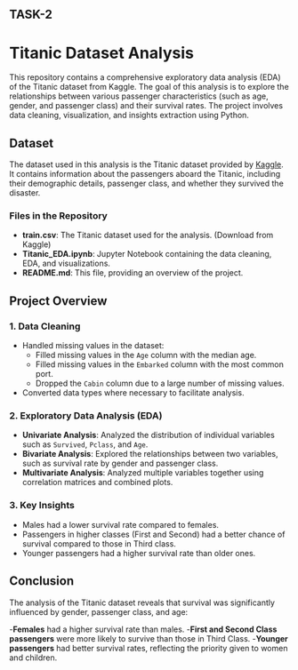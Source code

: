 ## TASK-2
# Titanic Dataset Analysis

This repository contains a comprehensive exploratory data analysis (EDA) of the Titanic dataset from Kaggle. The goal of this analysis is to explore the relationships between various passenger characteristics (such as age, gender, and passenger class) and their survival rates. The project involves data cleaning, visualization, and insights extraction using Python.

## Dataset

The dataset used in this analysis is the Titanic dataset provided by [Kaggle](https://www.kaggle.com/c/titanic/data). It contains information about the passengers aboard the Titanic, including their demographic details, passenger class, and whether they survived the disaster.

### Files in the Repository

- **train.csv**: The Titanic dataset used for the analysis. (Download from Kaggle)
- **Titanic_EDA.ipynb**: Jupyter Notebook containing the data cleaning, EDA, and visualizations.
- **README.md**: This file, providing an overview of the project.

## Project Overview

### 1. Data Cleaning

- Handled missing values in the dataset:
  - Filled missing values in the `Age` column with the median age.
  - Filled missing values in the `Embarked` column with the most common port.
  - Dropped the `Cabin` column due to a large number of missing values.
- Converted data types where necessary to facilitate analysis.

### 2. Exploratory Data Analysis (EDA)

- **Univariate Analysis**: Analyzed the distribution of individual variables such as `Survived`, `Pclass`, and `Age`.
- **Bivariate Analysis**: Explored the relationships between two variables, such as survival rate by gender and passenger class.
- **Multivariate Analysis**: Analyzed multiple variables together using correlation matrices and combined plots.

### 3. Key Insights

- Males had a lower survival rate compared to females.
- Passengers in higher classes (First and Second) had a better chance of survival compared to those in Third class.
- Younger passengers had a higher survival rate than older ones.

## Conclusion
The analysis of the Titanic dataset reveals that survival was significantly influenced by gender, passenger class, and age:

-**Females** had a higher survival rate than males.
-**First and Second Class passengers** were more likely to survive than those in Third Class.
-**Younger passengers** had better survival rates, reflecting the priority given to women and children.
